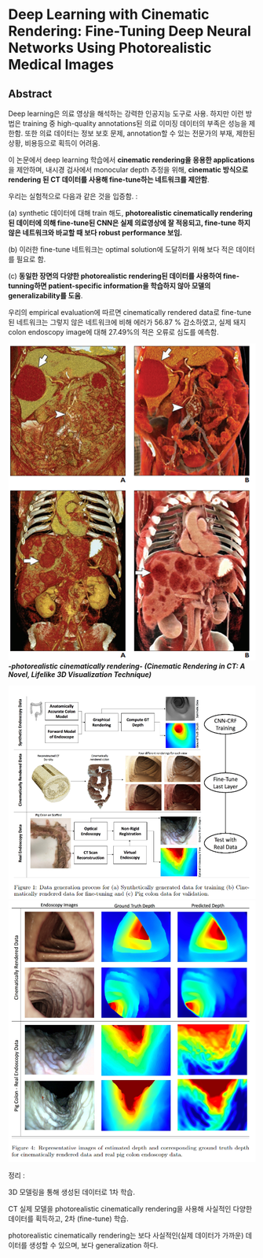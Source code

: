 # Deep Learning with Cinematic Rendering: Fine-Tuning Deep Neural Networks Using Photorealistic Medical Images

## Abstract

Deep learning은 의료 영상을 해석하는 강력한 인공지능 도구로 사용. 하지만 이런 방법은 training 중 high-quality annotations된 의료 이미징 데이터의 부족은 성능을 제한함.
또한 의료 데이터는 정보 보호 문제, annotation할 수 있는 전문가의 부재, 제한된 상황, 비용등으로 획득이 어려움.

이 논문에서 deep learning 학습에서 **cinematic rendering을 응용한 applications**을 제안하며, 내시경 검사에서 monocular depth 추정을 위해, **cinematic 방식으로 rendering 된 CT 데이터를 사용해 fine-tune하는 네트워크를 제안함**.

우리는 실험적으로 다음과 같은 것을 입증함. :

(a) synthetic 데이터에 대해 train 해도, **photorealistic cinematically rendering된 데이터에 의해 fine-tune된 CNN은 실제 의료영상에 잘 적응되고, fine-tune 하지 않은 네트워크와 바교할 때 보다 robust performance 보임.**

(b) 이러한 fine-tune 네트워크는 optimal solution에 도달하기 위해 보다 적은 데이터를 필요로 함.

(c) **동일한 장면의 다양한 photorealistic rendering된 데이터를 사용하여 fine-tunning하면 patient-specific information을 학습하지 않아 모델의 generalizability를 도움**.

우리의 empirical evaluation에 따르면 cinematically rendered data로 fine-tune된 네트워크는 그렇지 않은 네트워크에 비해 에러가 56.87 % 감소하였고, 실제 돼지 colon endoscopy image에 대해 27.49%의 적은 오류로 심도를 예측함.

![figure 1](/images/crp/1.png)
***-photorealistic cinematically rendering-
(Cinematic Rendering in CT: A Novel, Lifelike 3D Visualization Technique)***

![figure 1](/images/crp/2.png)
![figure 1](/images/crp/3.png)


정리 : 

3D 모델링을 통해 생성된 데이터로 1차 학습.

CT 실제 모델을 photorealistic cinematically rendering을 사용해 사실적인 다양한 데이터를 획득하고, 2차 (fine-tune) 학습.

photorealistic cinematically rendering는 보다 사실적인(실제 데이터가 가까운) 데이터를 생성할 수 있으며, 보다 generalization 하다.
